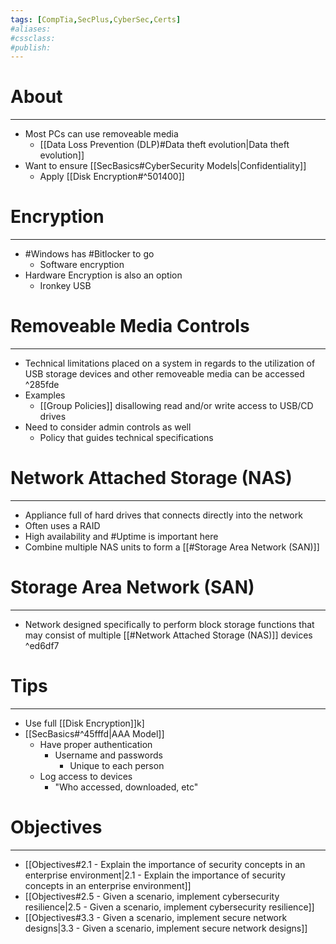 ```yaml
---
tags: [CompTia,SecPlus,CyberSec,Certs]
#aliases:
#cssclass:
#publish:
---
```


# About
---
- Most PCs can use removeable media
	- [[Data Loss Prevention (DLP)#Data theft evolution|Data theft evolution]]
- Want to ensure [[SecBasics#CyberSecurity Models|Confidentiality]]
	- Apply [[Disk Encryption#^501400]]

# Encryption
---
- #Windows has #Bitlocker to go
	- Software encryption
- Hardware Encryption is also an option
	- Ironkey USB

# Removeable Media Controls
---
- Technical limitations placed on a system in regards to the utilization of USB storage devices and other removeable media can be accessed ^285fde
- Examples
	- [[Group Policies]] disallowing read and/or write access to USB/CD drives
- Need to consider admin controls as well
	- Policy that guides technical specifications

# Network Attached Storage (NAS)
---
- Appliance full of hard drives that connects directly into the network
- Often uses a RAID
- High availability and #Uptime is important here
- Combine multiple NAS units to form a [[#Storage Area Network (SAN)]]

# Storage Area Network (SAN)
---
- Network designed specifically to perform block storage functions that may consist of multiple [[#Network Attached Storage (NAS)]] devices ^ed6df7

# Tips
---
- Use full [[Disk Encryption]]k]
-  [[SecBasics#^45fffd|AAA Model]]
	- Have proper authentication
		- Username and passwords
			- Unique to each person
	- Log access to devices
		- "Who accessed, downloaded, etc"

# Objectives
---
- [[Objectives#2.1 - Explain the importance of security concepts in an enterprise environment|2.1 - Explain the importance of security concepts in an enterprise environment]]
- [[Objectives#2.5 - Given a scenario, implement cybersecurity resilience|2.5 - Given a scenario, implement cybersecurity resilience]]
- [[Objectives#3.3 - Given a scenario, implement secure network designs|3.3 - Given a scenario, implement secure network designs]]
